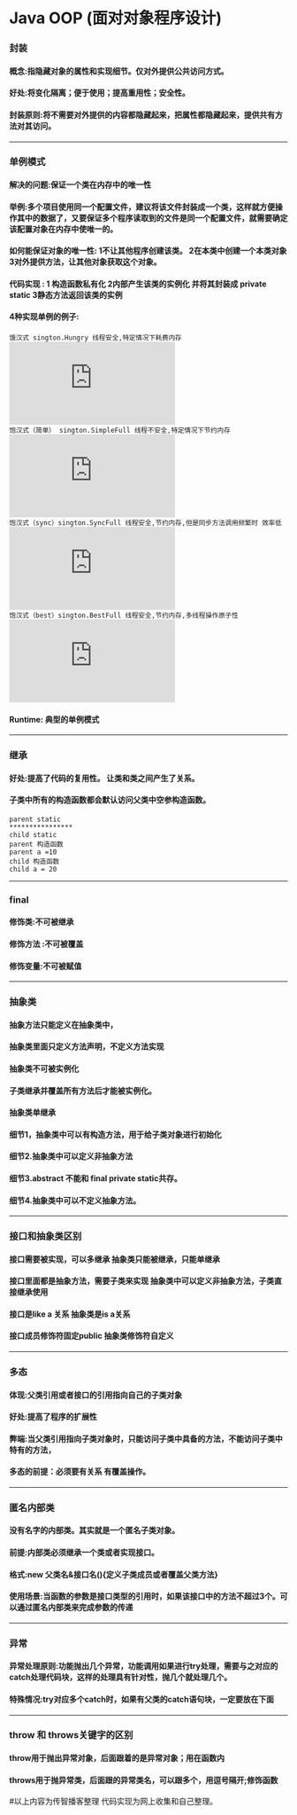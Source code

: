 # Java OOP (面对对象程序设计)
### 封装 
#### 概念:指隐藏对象的属性和实现细节。仅对外提供公共访问方式。
#### 好处:将变化隔离；便于使用；提高重用性；安全性。 
#### 封装原则:将不需要对外提供的内容都隐藏起来，把属性都隐藏起来，提供共有方法对其访问。
------
### 单例模式
#### 解决的问题:保证一个类在内存中的唯一性
#### 举例:多个项目使用同一个配置文件，建议将该文件封装成一个类，这样就方便操作其中的数据了，又要保证多个程序读取到的文件是同一个配置文件，就需要确定该配置对象在内存中使唯一的。
#### 如何能保证对象的唯一性: 1不让其他程序创建该类。 2在本类中创建一个本类对象 3对外提供方法，让其他对象获取这个对象。
#### 代码实现 : 1 构造函数私有化 2内部产生该类的实例化 并将其封装成 private static 3静态方法返回该类的实例
#### 4种实现单例的例子:
`饿汉式 sington.Hungry 线程安全,特定情况下耗费内存`
![实现代码](https://github.com/Qoiuy/Let-s-learn-Java/blob/master/Java_OOP/src/main/java/sington/Hungry.java)
</br>`饱汉式（简单） sington.SimpleFull 线程不安全,特定情况下节约内存`
![实现代码](https://github.com/Qoiuy/Let-s-learn-Java/blob/master/Java_OOP/src/main/java/sington/SimpleFull.java)
</br>`饱汉式（sync）sington.SyncFull 线程安全,节约内存,但是同步方法调用频繁时 效率低`
![实现代码](https://github.com/Qoiuy/Let-s-learn-Java/blob/master/Java_OOP/src/main/java/sington/SyncFull.java)
</br>`饱汉式（best）sington.BestFull 线程安全,节约内存,多线程操作原子性`
![实现代码](https://github.com/Qoiuy/Let-s-learn-Java/blob/master/Java_OOP/src/main/java/sington/BestFull.java)
#### Runtime: 典型的单例模式 
------

### 继承
#### 好处:提高了代码的复用性。 让类和类之间产生了关系。
#### 子类中所有的构造函数都会默认访问父类中空参构造函数。
	parent static
	****************
	child static
	parent 构造函数
	parent a =10
	child 构造函数
	child a = 20
------

### final
#### 修饰类:不可被继承
#### 修饰方法 :不可被覆盖
#### 修饰变量:不可被赋值
------

### 抽象类
#### 抽象方法只能定义在抽象类中，
#### 抽象类里面只定义方法声明，不定义方法实现
#### 抽象类不可被实例化
#### 子类继承并覆盖所有方法后才能被实例化。
#### 抽象类单继承
#### 细节1，抽象类中可以有构造方法，用于给子类对象进行初始化
#### 细节2.抽象类中可以定义非抽象方法
#### 细节3.abstract 不能和 final private static共存。
#### 细节4.抽象类中可以不定义抽象方法。
------

### 接口和抽象类区别
#### 接口需要被实现，可以多继承 		抽象类只能被继承，只能单继承
#### 接口里面都是抽象方法，需要子类来实现  抽象类中可以定义非抽象方法，子类直接继承使用  
#### 接口是like a 关系 				抽象类是is a关系
#### 接口成员修饰符固定public 		抽象类修饰符自定义
------

### 多态
#### 体现:父类引用或者接口的引用指向自己的子类对象
#### 好处:提高了程序的扩展性
#### 弊端:当父类引用指向子类对象时，只能访问子类中具备的方法，不能访问子类中特有的方法，
#### 多态的前提：必须要有关系 有覆盖操作。
------

### 匿名内部类
#### 没有名字的内部类。其实就是一个匿名子类对象。
#### 前提:内部类必须继承一个类或者实现接口。
#### 格式:new 父类名&接口名(){定义子类成员或者覆盖父类方法}
#### 使用场景:当函数的参数是接口类型的引用时，如果该接口中的方法不超过3个。可以通过匿名内部类来完成参数的传递
------

### 异常
#### 异常处理原则:功能抛出几个异常，功能调用如果进行try处理，需要与之对应的catch处理代码块，这样的处理具有针对性，抛几个就处理几个。
#### 特殊情况:try对应多个catch时，如果有父类的catch语句块，一定要放在下面
------

### throw 和 throws关键字的区别
#### throw用于抛出异常对象，后面跟着的是异常对象；用在函数内
#### throws用于抛异常类，后面跟的异常类名，可以跟多个，用逗号隔开;修饰函数

#以上内容为传智播客整理 代码实现为网上收集和自己整理。






